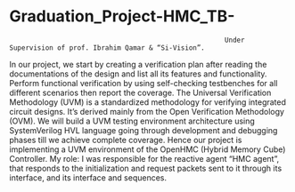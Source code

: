 # Graduation_Project-HMC_TB-
                                                          Under Supervision of prof. Ibrahim Qamar & “Si-Vision”.
In our project, we start by creating a verification plan after reading the documentations of the design and list all its features and functionality. Perform functional verification by using self-checking testbenches for all different scenarios then report the coverage. The Universal Verification Methodology (UVM) is a standardized methodology for verifying integrated circuit designs. It’s derived mainly from the Open Verification Methodology (OVM). We will build a UVM testing environment architecture using SystemVerilog HVL language going through development and debugging phases till we achieve complete coverage. Hence our project is implementing a UVM environment of the OpenHMC (Hybrid Memory Cube) Controller. My role: I was responsible for the reactive agent “HMC agent”, that responds to the initialization and request packets sent to it through its interface, and its interface and sequences.
